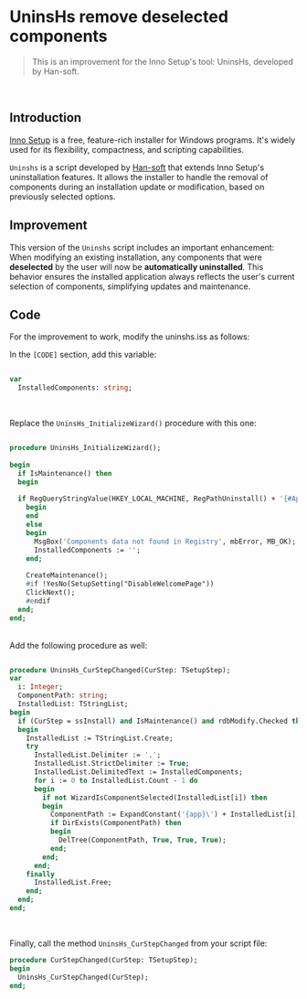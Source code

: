 # UninsHs remove deselected components

> This is an improvement for the Inno Setup's tool: UninsHs, developed by Han-soft.
<br/>

## Introduction

[Inno Setup](https://jrsoftware.org/isinfo.php) is a free, feature-rich installer for Windows programs. It's widely used for its flexibility, compactness, and scripting capabilities.

`Uninshs` is a script developed by [Han-soft](https://www.han-soft.com) that extends Inno Setup's uninstallation features. It allows the installer to handle the removal of components during an installation update or modification, based on previously selected options.

## Improvement

This version of the `Uninshs` script includes an important enhancement:  
When modifying an existing installation, any components that were **deselected** by the user will now be **automatically uninstalled**. This behavior ensures the installed application always reflects the user's current selection of components, simplifying updates and maintenance.

## Code

For the improvement to work, modify the uninshs.iss as follows:

In the `[CODE]` section, add this variable:

```pascal

var
  InstalledComponents: string;

```

<br/>

Replace the `UninsHs_InitializeWizard()` procedure with this one:

```pascal

procedure UninsHs_InitializeWizard();
  
begin
  if IsMaintenance() then
  begin
  
  if RegQueryStringValue(HKEY_LOCAL_MACHINE, RegPathUninstall() + '{#AppId}_is1', 'Inno Setup: Selected Components', InstalledComponents) then
    begin
    end
    else
    begin
      MsgBox('Components data not found in Registry', mbError, MB_OK);
      InstalledComponents := '';
    end;
  
    CreateMaintenance();
    #if !YesNo(SetupSetting("DisableWelcomePage"))
    ClickNext();
    #endif
  end;
end;

```
<br/>
Add the following procedure as well:

```pascal

procedure UninsHs_CurStepChanged(CurStep: TSetupStep);
var
  i: Integer;
  ComponentPath: string;
  InstalledList: TStringList;
begin  
  if (CurStep = ssInstall) and IsMaintenance() and rdbModify.Checked then
  begin
    InstalledList := TStringList.Create;
    try
      InstalledList.Delimiter := ',';  
      InstalledList.StrictDelimiter := True;
      InstalledList.DelimitedText := InstalledComponents;
      for i := 0 to InstalledList.Count - 1 do
      begin
        if not WizardIsComponentSelected(InstalledList[i]) then
        begin
          ComponentPath := ExpandConstant('{app}\') + InstalledList[i];
          if DirExists(ComponentPath) then
          begin
            DelTree(ComponentPath, True, True, True);
          end;
        end;
      end;
    finally
      InstalledList.Free;
    end;
  end;
end;

```

<br/>

Finally, call the method `UninsHs_CurStepChanged` from your script file:

```pascal
procedure CurStepChanged(CurStep: TSetupStep);
begin
  UninsHs_CurStepChanged(CurStep);
end;

```
